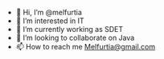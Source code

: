 - 👋 Hi, I’m @melfurtia
- 👀 I’m interested in IT
- 🌱 I’m currently working as SDET
- 💞️ I’m looking to collaborate on Java
- 📫 How to reach me Melfurtia@gmail.com

<!---
melfurtia/melfurtia is a ✨ special ✨ repository because its `README.md` (this file) appears on your GitHub profile.
You can click the Preview link to take a look at your changes.
--->
